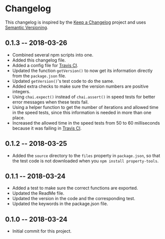 # Changelog

This changelog is inspired by the
[Keep a Changelog](http://keepachangelog.com/en/1.0.0/)
project and uses
[Semantic Versioning](https://semver.org/).

## 0.1.3 -- 2018-03-26

- Combined several npm scripts into one.
- Added this changelog file.
- Added a config file for
[Travis CI](https://travis-ci.org/perryiv/property-tools/).
- Updated the function ``getVersion()`` to now get its information directly from the ``package.json`` file.
- Updated ``getVersion()``'s test code to do the same.
- Added extra checks to make sure the version numbers are positive integers.
- Using ``chai.expect()`` instead of ``chai.assert()`` in speed tests for better error messages when these tests fail.
- Using a helper function to get the number of iterations and allowed time in the speed tests, since this information is needed in more than one place.
- Increased the allowed time in the speed tests from 50 to 60 milliseconds because it was failing in
[Travis CI](https://travis-ci.org/perryiv/property-tools/builds/358207232).


## 0.1.2 -- 2018-03-25

- Added the ``source`` directory to the ``files`` property in ``package.json``, so that the test code is not downloaded when you ``npm install property-tools``.

## 0.1.1 -- 2018-03-24

- Added a test to make sure the correct functions are exported.
- Updated the ReadMe file.
- Updated the version in the code and the corresponding test.
- Updated the keywords in the package.json file.

## 0.1.0 -- 2018-03-24

- Initial commit for this project.
